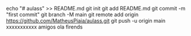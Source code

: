 echo "# aulass" >> README.md
git init
git add README.md
git commit -m "first commit"
git branch -M main
git remote add origin https://github.com/MatheusPiaia/aulass.git
git push -u origin main
xxxxxxxxxxx
amigos
ola firends
